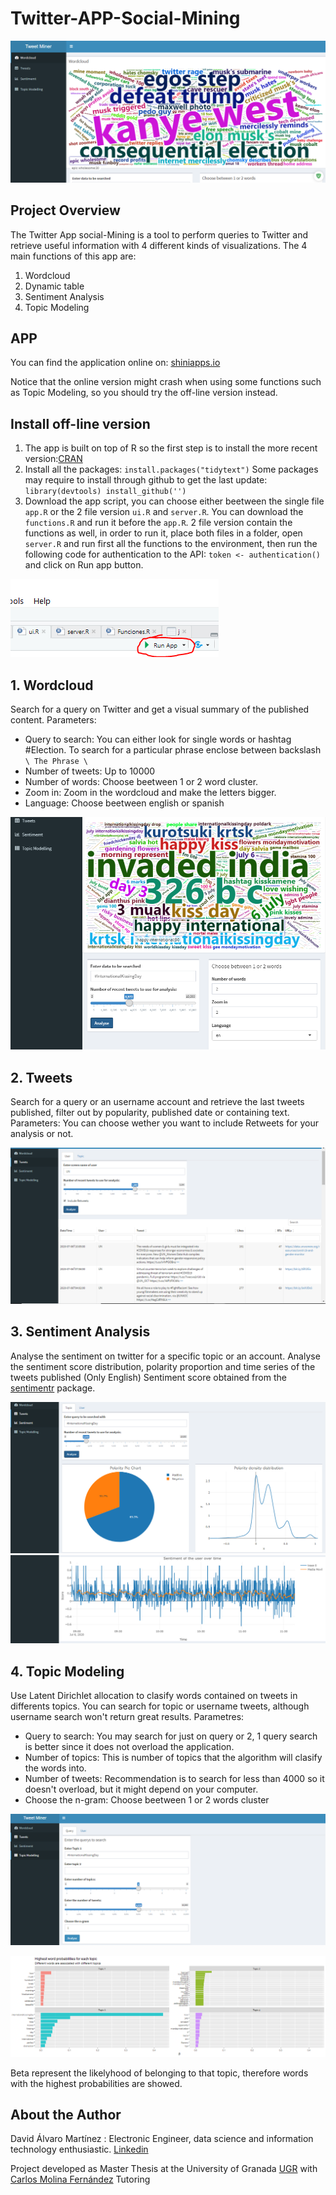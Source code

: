 # Twitter-APP-Social-Mining
![main](/images/main.PNG)
## Project Overview
The Twitter App social-Mining is a tool to perform queries to Twitter and retrieve useful information with 4 different kinds of visualizations. The 4 main functions of this app are:
1. Wordcloud
2. Dynamic table
3. Sentiment Analysis
4. Topic Modeling

## APP
You can find the application online on: [shiniapps.io](https://davidalvaro.shinyapps.io/Tweetanalyser/)

Notice that the online version might crash when using some functions such as Topic Modeling, so you should try the off-line version instead.

## Install off-line version
1. The app is built on top of R so the first step is to install the more recent version:[CRAN](https://cran.r-project.org/)
2. Install all the packages: 
`install.packages("tidytext")` 
Some packages may require to install through github to get the last update: ` library(devtools) install_github('')` 
3. Download the app script, you can choose either beetween the single file `app.R` or the 2 file version `ui.R` and `server.R`. You can download the `functions.R` and run it before the `app.R`. 2 file version contain the functions as well, in order to run it, place both files in a folder, open `server.R` and run first all the functions to the environment, then run the following code for authentication to the API:  `token <- authentication()`
and click on Run app button.

![runapp](/images/runapp.PNG)

## 1. Wordcloud
Search for a query on Twitter and get a visual summary of the published content. 
Parameters:
* Query to search: You can either look for single words or hashtag #Election. To search for a particular phrase enclose between backslash
   `\ The Phrase \`
* Number of tweets: Up to 10000
* Number of words: Choose beetween 1 or 2 word cluster.
* Zoom in: Zoom in the wordcloud and make the letters bigger.
* Language: Choose beetween english or spanish

![wordcloud](/images/wordcloud.PNG)

## 2. Tweets
Search for a query or an username account and retrieve the last tweets published, filter out by popularity, published date or containing text.
Parameters: You can choose wether you want to include Retweets for your analysis or not.

![table](/images/table.PNG)

## 3. Sentiment Analysis
Analyse the sentiment on twitter for a specific topic or an account. Analyse the sentiment score distribution, polarity proportion  and time series of the tweets published (Only English) Sentiment score obtained from the [sentimentr](https://github.com/cran/sentimentr/) package. 

![sentiment1](/images/sentiment1.PNG)
![sentiment2](/images/sentiment2.PNG)

## 4. Topic Modeling
Use Latent Dirichlet allocation to clasify words contained on tweets in differents topics. You can search for topic or username tweets, although username search won't return great results.
Parametres:
* Query to search: You may search for just on query or 2, 1 query search is better since it does not overload the application.
* Number of topics: This is number of topics that the algorithm will clasify the words into.
* Number of tweets: Recommendation is to search for less than 4000 so it doesn't overload, but it might depend on your computer.
* Choose the n-gram: Choose beetween 1 or 2 words cluster

![topicmodel1](/images/topicmodel1.PNG)

![topicmodel2](/images/topicmodel2.PNG)

Beta represent the likelyhood of belonging to that topic, therefore words with the highest probabilities are showed.

## About the Author
David Álvaro Martínez : Electronic Engineer, data science and information technology enthusiastic. [Linkedin](linkedin.com/in/david-álvaro-martínez-68667b127)

Project developed as Master Thesis at the University of Granada [UGR](https://lsi.ugr.es/lsi/postgrado/mgtpn) with [Carlos Molina Fernández](https://www.ujaen.es/departamentos/dinformatica/contactos/molina-fernandez-carlos) Tutoring
